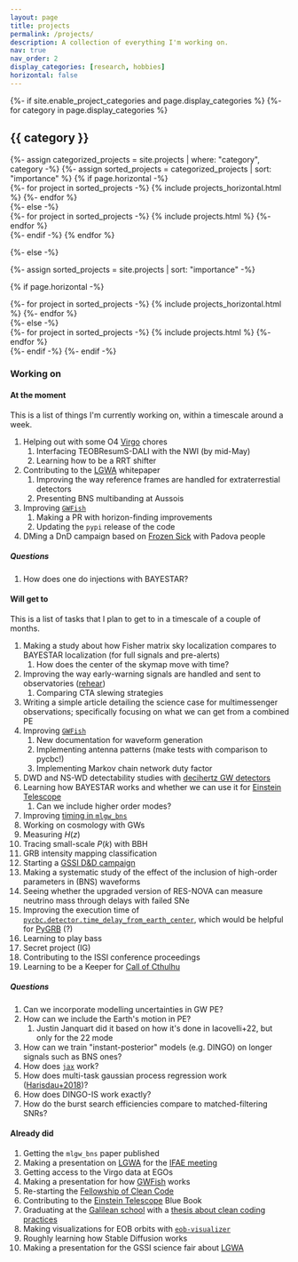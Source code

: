 ```yaml
---
layout: page
title: projects
permalink: /projects/
description: A collection of everything I'm working on.
nav: true
nav_order: 2
display_categories: [research, hobbies]
horizontal: false
---
```


<!-- pages/projects.md -->
<div class="projects">
{%- if site.enable_project_categories and page.display_categories %}
  <!-- Display categorized projects -->
  {%- for category in page.display_categories %}
  <h2 class="category">{{ category }}</h2>
  {%- assign categorized_projects = site.projects | where: "category", category -%}
  {%- assign sorted_projects = categorized_projects | sort: "importance" %}
  <!-- Generate cards for each project -->
  {% if page.horizontal -%}
  <div class="container">
    <div class="row row-cols-2">
    {%- for project in sorted_projects -%}
      {% include projects_horizontal.html %}
    {%- endfor %}
    </div>
  </div>
  {%- else -%}
  <div class="grid">
    {%- for project in sorted_projects -%}
      {% include projects.html %}
    {%- endfor %}
  </div>
  {%- endif -%}
  {% endfor %}

{%- else -%}
<!-- Display projects without categories -->
  {%- assign sorted_projects = site.projects | sort: "importance" -%}
  <!-- Generate cards for each project -->
  {% if page.horizontal -%}
  <div class="container">
    <div class="row row-cols-2">
    {%- for project in sorted_projects -%}
      {% include projects_horizontal.html %}
    {%- endfor %}
    </div>
  </div>
  {%- else -%}
  <div class="grid">
    {%- for project in sorted_projects -%}
      {% include projects.html %}
    {%- endfor %}
  </div>
  {%- endif -%}
{%- endif -%}
</div>

### Working on 

#### At the moment

This is a list of things I'm currently working on, within a timescale around a week.

1. Helping out with some O4 [Virgo](Virgo) chores
    1. Interfacing TEOBResumS-DALI with the NWI (by mid-May)
    1. Learning how to be a RRT shifter
1. Contributing to the [LGWA](LGWA) whitepaper
    1. Improving the way reference frames are handled for extraterrestial detectors
    1. Presenting BNS multibanding at Aussois
1. Improving [`GWFish`](https://github.com/janosch314/GWFish)
    1. Making a PR with horizon-finding improvements
    1. Updating the `pypi` release of the code
1. DMing a DnD campaign based on [Frozen Sick](https://www.dndbeyond.com/sources/wa/frozen-sick#FrozenSick) with Padova people

##### Questions

1. How does one do injections with BAYESTAR?

#### Will get to

This is a list of tasks that I plan to get to in a timescale of a couple of months.

1. Making a study about how Fisher matrix sky localization compares to BAYESTAR localization (for full signals and pre-alerts)
    1. How does the center of the skymap move with time?
1. Improving the way early-warning signals are handled and sent to observatories ([rehear](rehear))
    1. Comparing CTA slewing strategies
1. Writing a simple article detailing the science case for multimessenger observations; 
  specifically focusing on what we can get from a combined PE
1. Improving [`GWFish`](https://github.com/janosch314/GWFish)
    1. New documentation for waveform generation
    1. Implementing antenna patterns (make tests with comparison to pycbc!)
    1. Implementing Markov chain network duty factor
1. DWD and NS-WD detectability studies with [decihertz GW detectors](LGWA)
1. Learning how BAYESTAR works and whether we can use it for [Einstein Telescope](ET)
    1. Can we include higher order modes?
1. Improving [timing in `mlgw_bns`](https://github.com/jacopok/mlgw_bns/issues/47)
1. Working on cosmology with GWs
  1. Measuring $H(z)$
  1. Tracing small-scale $P(k)$ with BBH
1. GRB intensity mapping classification
1. Starting a [GSSI D&D campaign](DnD)
1. Making a systematic study of the effect of the inclusion of high-order parameters 
  in (BNS) waveforms
1. Seeing whether the upgraded version of RES-NOVA can measure neutrino mass through delays with failed SNe
1. Improving the execution time of [`pycbc.detector.time_delay_from_earth_center`](https://github.com/gwastro/pycbc/blob/0f0ac264ef032566e995df570dbf689fa696bc36/pycbc/detector.py#L340), which would be helpful for [PyGRB](https://tds.virgo-gw.eu/?content=3&r=21832) (?)
1. Learning to play bass
1. Secret project (IG)
1. Contributing to the ISSI conference proceedings
1. Learning to be a Keeper for [Call of Cthulhu](CoC)



##### Questions

1. Can we incorporate modelling uncertainties in GW PE?
1. How can we include the Earth's motion in PE?
    1. Justin Janquart did it based on how it's done in Iacovelli+22, but only for the 22 mode
1. How can we train "instant-posterior" models (e.g. DINGO) on longer signals
  such as BNS ones?
1. How does [`jax`](https://jax.readthedocs.io/en/latest/notebooks/quickstart.html) work?
1. How does multi-task gaussian process regression work ([Harisdau+2018](http://arxiv.org/abs/1805.03595))?
1. How does DINGO-IS work exactly?
1. How do the burst search efficiencies compare to matched-filtering SNRs? 

#### Already did

1. Getting the `mlgw_bns` paper published
1. Making a presentation on [LGWA](LGWA) for the [IFAE meeting](https://agenda.infn.it/event/34702/)
1. Getting access to the Virgo data at EGOs
1. Making a presentation for how [GWFish](https://github.com/janosch314/GWFish) works
1. Re-starting the [Fellowship of Clean Code](FoCC)
1. Contributing to the [Einstein Telescope](ET) Blue Book
1. Graduating at the [Galilean school](http://www.unipd-scuolagalileiana.it/) with a [thesis about clean coding practices](https://github.com/jacopok/clean-coding-thesis)
1. Making visualizations for EOB orbits with [`eob-visualizer`](https://github.com/jacopok/eob-visualizer)
1. Roughly learning how Stable Diffusion works
1. Making a presentation for the GSSI science fair about [LGWA](LGWA)
